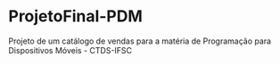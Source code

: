 # ProjetoFinal-PDM
Projeto de um catálogo de vendas para a matéria de Programação para Dispositivos Móveis - CTDS-IFSC
